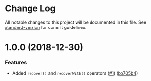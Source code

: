 # Change Log

All notable changes to this project will be documented in this file. See [standard-version](https://github.com/conventional-changelog/standard-version) for commit guidelines.

<a name="1.0.0"></a>
# 1.0.0 (2018-12-30)


### Features

* Added `recover()` and `recoverWith()` operators ([#1](https://github.com/hshn/rxjs-fp-operators/issues/1)) ([bb705b4](https://github.com/hshn/rxjs-fp-operators/commit/bb705b4))
